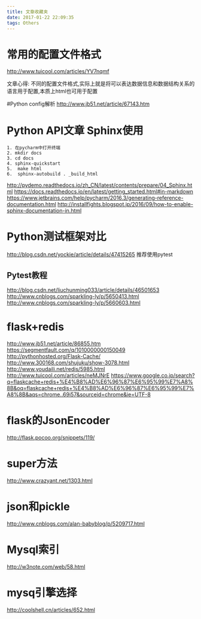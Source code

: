 ```yaml
---
title: 文章收藏夹
date: 2017-01-22 22:09:35
tags: Others
---
```


# 常用的配置文件格式
http://www.tuicool.com/articles/YV7nqmf

文章心得:
不同的配置文件格式,实际上就是将可以表达数据信息和数据结构关系的语言用于配置,本质上html也可用于配置

#Python config解析
http://www.jb51.net/article/67143.htm



# Python API文章 Sphinx使用
```
1. 在pycharm中打开终端
2. mkdir docs
3. cd docs
4. sphinx-quickstart
5.  make html
6.  sphinx-autobuild . _build_html
```




http://pydemo.readthedocs.io/zh_CN/latest/contents/prepare/04_Sphinx.html
https://docs.readthedocs.io/en/latest/getting_started.html#in-markdown
https://www.jetbrains.com/help/pycharm/2016.3/generating-reference-documentation.html
http://installfights.blogspot.jp/2016/09/how-to-enable-sphinx-documentation-in.html



# Python测试框架对比
http://blog.csdn.net/yockie/article/details/47415265
推荐使用pytest
## Pytest教程
http://blog.csdn.net/liuchunming033/article/details/46501653
http://www.cnblogs.com/sparkling-ly/p/5650413.html
http://www.cnblogs.com/sparkling-ly/p/5660603.html


# flask+redis
http://www.jb51.net/article/86855.htm
https://segmentfault.com/q/1010000000150049
http://pythonhosted.org/Flask-Cache/
http://www.300168.com/shujuku/show-3078.html
http://www.youdaili.net/redis/5985.html
http://www.tuicool.com/articles/neMJNrE
https://www.google.co.jp/search?q=flaskcache+redis+%E4%B8%AD%E6%96%87%E6%95%99%E7%A8%8B&oq=flaskcache+redis+%E4%B8%AD%E6%96%87%E6%95%99%E7%A8%8B&aqs=chrome..69i57&sourceid=chrome&ie=UTF-8


# flask的JsonEncoder
http://flask.pocoo.org/snippets/119/

# super方法
http://www.crazyant.net/1303.html


# json和pickle
http://www.cnblogs.com/alan-babyblog/p/5209717.html

# Mysql索引
http://w3note.com/web/58.html

# mysq引擎选择
http://coolshell.cn/articles/652.html
